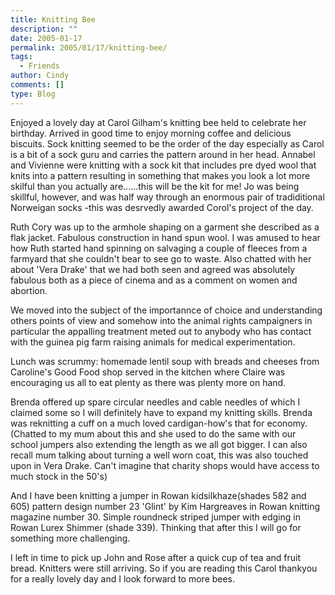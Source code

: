 ```yaml
---
title: Knitting Bee
description: ""
date: 2005-01-17
permalink: 2005/01/17/knitting-bee/
tags:
  - Friends
author: Cindy
comments: []
type: Blog
---
```


Enjoyed a lovely day at Carol Gilham\'s knitting bee held to celebrate
her birthday. Arrived in good time to enjoy morning coffee and delicious
biscuits. Sock knitting seemed to be the order of the day especially as
Carol is a bit of a sock guru and carries the pattern around in her
head. Annabel and Vivienne were knitting with a sock kit that includes
pre dyed wool that knits into a pattern resulting in something that
makes you look a lot more skilful than you actually are......this will
be the kit for me! Jo was being skillful, however, and was half way
through an enormous pair of tradiditional Norweigan socks -this was
desrvedly awarded Corol\'s project of the day.

Ruth Cory was up to the armhole shaping on a garment she described as a
flak jacket. Fabulous construction in hand spun wool. I was amused to
hear how Ruth started hand spinning on salvaging a couple of fleeces
from a farmyard that she couldn\'t bear to see go to waste. Also chatted
with her about \'Vera Drake\' that we had both seen and agreed was
absolutely fabulous both as a piece of cinema and as a comment on women
and abortion.

We moved into the subject of the importannce of choice and understanding
others points of view and somehow into the animal rights campaigners in
particular the appalling treatment meted out to anybody who has contact
with the guinea pig farm raising animals for medical experimentation.

Lunch was scrummy: homemade lentil soup with breads and cheeses from
Caroline\'s Good Food shop served in the kitchen where Claire was
encouraging us all to eat plenty as there was plenty more on hand.

Brenda offered up spare circular needles and cable needles of which I
claimed some so I will definitely have to expand my knitting skills.
Brenda was reknitting a cuff on a much loved cardigan-how\'s that for
economy.(Chatted to my mum about this and she used to do the same with
our school jumpers also extending the length as we all got bigger. I can
also recall mum talking about turning a well worn coat, this was also
touched upon in Vera Drake. Can\'t imagine that charity shops would have
access to much stock in the 50\'s)

And I have been knitting a jumper in Rowan kidsilkhaze(shades 582 and
605) pattern design number 23 \'Glint\' by Kim Hargreaves in Rowan
knitting magazine number 30. Simple roundneck striped jumper with edging
in Rowan Lurex Shimmer (shade 339). Thinking that after this I will go
for something more challenging.

I left in time to pick up John and Rose after a quick cup of tea and
fruit bread. Knitters were still arriving. So if you are reading this
Carol thankyou for a really lovely day and I look forward to more bees.

